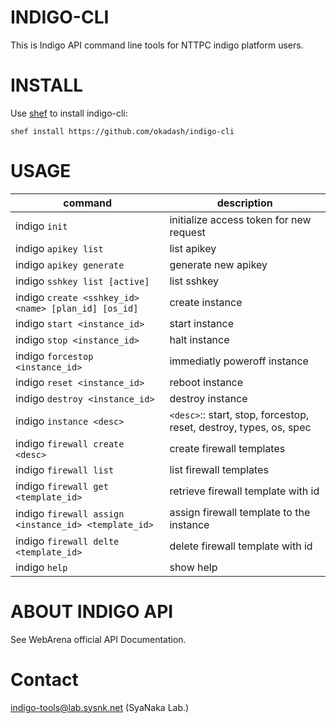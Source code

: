 # INDIGO-CLI

This is Indigo API command line tools for NTTPC indigo platform users.

# INSTALL

Use [shef](https://github.com/okadash/shef) to install indigo-cli:

``` 
shef install https://github.com/okadash/indigo-cli
```

# USAGE

| command | description |
| --- | --- |
|indigo `init` | initialize access token for new request |
|indigo `apikey list` | list apikey |
|indigo `apikey generate` | generate new apikey |
|indigo `sshkey list [active]` | list sshkey |
|indigo `create <sshkey_id> <name> [plan_id] [os_id]` | create instance |
|indigo `start <instance_id>` | start instance |
|indigo `stop <instance_id>` | halt instance |
|indigo `forcestop <instance_id>` | immediatly poweroff instance |
|indigo `reset <instance_id>` | reboot instance |
|indigo `destroy <instance_id>` | destroy instance |
|indigo `instance <desc>` | `<desc>`:: start, stop, forcestop, reset, destroy, types, os, spec |
|indigo `firewall create <desc>` | create firewall templates |
|indigo `firewall list` | list firewall templates |
|indigo `firewall get <template_id>` | retrieve firewall template with id |
|indigo `firewall assign <instance_id> <template_id>` | assign firewall template to the instance |
|indigo `firewall delte <template_id>` | delete firewall template with id |
|indigo `help` | show help

# ABOUT INDIGO API

See WebArena official API Documentation.

# Contact

indigo-tools@lab.sysnk.net (SyaNaka Lab.)
